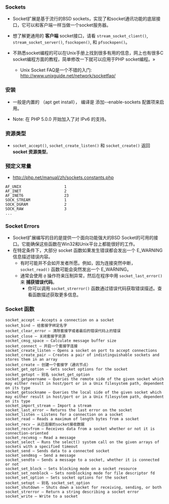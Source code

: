 ### Sockets
* Socket扩展是基于流行的BSD sockets，实现了和socket通讯功能的底层接口，它可以和客户端一样当做一个socket服务器。

* 想了解更通用的 **客户端** socket接口，请看 `stream_socket_client()`, `stream_socket_server()`, `fsockopen()`, 和 `pfsockopen()`。

* 不熟悉socket编程的可以在Unix手册上找到很多有用的信息，网上也有很多C socket编程方面的教程，简单修改一下就可以应用于PHP socket编程。»
    * Unix Socket FAQ是一个不错的入门: http://www.unixguide.net/network/socketfaq/


### 安装
* 一般是内置的 （apt get install）， 编译是 添加--enable-sockets 配置项来启用。

* Note: 在 PHP 5.0.0 开始加入了对 IPv6 的支持。


### 资源类型
* `socket_accept()`, `socket_create_listen()` 和 `socket_create()` 返回 **socket 资源类型**。


### 预定义常量
* http://php.net/manual/zh/sockets.constants.php

```
AF_UNIX                   1
AF_INET                   2
AF_INET6                  23
SOCK_STREAM               1
SOCK_DGRAM                2
SOCK_RAW                  3
...
```


### Socket Errors
* Socket扩展编写的目的是提供一个面向功能强大的BSD Socket的可用的接口。它能确保这些函数在Win32和Unix平台上都能很好的工作。
* 在特定条件下，大部分 socket 函数如果发生错误都会发出一个 E_WARNING 信息描述错误内容。
    * 有时可能并不会如开发者所愿。例如，因为连接突然中断， `socket_read()` 函数可能会突然发出一个 E_WARNING。
    * 通常会使用 `@` 操作符来压制异常，然后在程序中用 `socket_last_error()` 来 **捕获错误代码**。
        * 你可以调用 `socket_strerror()` 函数通过错误代码获取错误描述。查看函数描述获取更多信息。


### Socket 函数
```
socket_accept — Accepts a connection on a socket
socket_bind — 给套接字绑定名字
socket_clear_error — 清除套接字或者最后的错误代码上的错误
socket_close — 关闭套接字资源
socket_cmsg_space — Calculate message buffer size
socket_connect — 开启一个套接字连接
socket_create_listen — Opens a socket on port to accept connections
socket_create_pair — Creates a pair of indistinguishable sockets and stores them in an array
socket_create — 创建一个套接字（通讯节点）
socket_get_option — Gets socket options for the socket
socket_getopt — 别名 socket_get_option
socket_getpeername — Queries the remote side of the given socket which may either result in host/port or in a Unix filesystem path, dependent on its type
socket_getsockname — Queries the local side of the given socket which may either result in host/port or in a Unix filesystem path, dependent on its type
socket_import_stream — Import a stream
socket_last_error — Returns the last error on the socket
socket_listen — Listens for a connection on a socket
socket_read — Reads a maximum of length bytes from a socket
socket_recv — 从已连接的socket接收数据
socket_recvfrom — Receives data from a socket whether or not it is connection-oriented
socket_recvmsg — Read a message
socket_select — Runs the select() system call on the given arrays of sockets with a specified timeout
socket_send — Sends data to a connected socket
socket_sendmsg — Send a message
socket_sendto — Sends a message to a socket, whether it is connected or not
socket_set_block — Sets blocking mode on a socket resource
socket_set_nonblock — Sets nonblocking mode for file descriptor fd
socket_set_option — Sets socket options for the socket
socket_setopt — 别名 socket_set_option
socket_shutdown — Shuts down a socket for receiving, sending, or both
socket_strerror — Return a string describing a socket error
socket_write — Write to a socket
```
